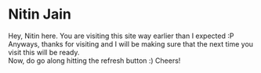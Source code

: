 # Nitin Jain
Hey, Nitin here. You are visiting this site way earlier than I expected :P Anyways, thanks for visiting and I will be making sure that the next time you visit this will be ready. <br/> Now, do go along hitting the refresh button :) Cheers!
